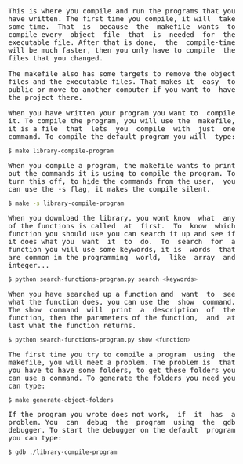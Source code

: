 <pre>
This is where you compile and run the programs that you
have written. The first time you compile, it will  take
some time.  That  is  because  the  makefile  wants  to
compile every  object  file  that  is  needed  for  the
executable file. After that is done,  the  compile-time
will be much faster, then you only have to compile  the
files that you changed.

The makefile also has some targets to remove the object
files and the executable files. That makes it  easy  to
public or move to another computer if you want to  have
the project there.

When you have written your program you want to  compile
it. To compile the program, you will use the  makefile,
it is a file  that  lets  you  compile  with  just  one
command. To compile the default program you will  type:
</pre>
```bash
$ make library-compile-program
```
<pre>
When you compile a program, the makefile wants to print
out the commands it is using to compile the program. To
turn this off, to hide the commands from the user,  you
can use the -s flag, it makes the compile silent.
</pre>
```bash
$ make -s library-compile-program
```
<pre>
When you download the library, you wont know  what  any
of the functions is called  at  first.  To  know  which
function you should use you can search it up and see if
it does what you  want  it  to  do.  To  search  for  a
function you will use some keywords, it is  words  that
are common in the programming  world,  like  array  and
integer...
</pre>
```bash
$ python search-functions-program.py search <keywords>
```
<pre>
When you have searched up a function and  want  to  see
what the function does, you can use the  show  command.
The show  command  will  print  a  description  of  the
function, then the parameters of the function,  and  at
last what the function returns.
</pre>
```bash
$ python search-functions-program.py show <function>
```
<pre>
The first time you try to compile a program  using  the
makefile, you will meet a problem. The problem is  that
you have to have some folders, to get these folders you
can use a command. To generate the folders you need you
can type:
</pre>
```bash
$ make generate-object-folders
```
<pre>
If the program you wrote does not work,  if  it  has  a
problem. You  can  debug  the  program  using  the  gdb
debugger. To start the debugger on the default  program
you can type:
</pre>
```bash
$ gdb ./library-compile-program
```
